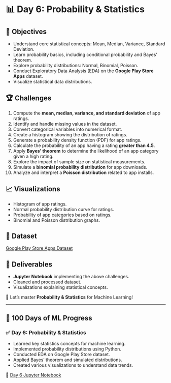 # 📊 Day 6: Probability & Statistics

## 📌 Objectives
- Understand core statistical concepts: Mean, Median, Variance, Standard Deviation.
- Learn probability basics, including conditional probability and Bayes’ theorem.
- Explore probability distributions: Normal, Binomial, Poisson.
- Conduct Exploratory Data Analysis (EDA) on the **Google Play Store Apps** dataset.
- Visualize statistical data distributions.

## 🏆 Challenges
1. Compute the **mean, median, variance, and standard deviation** of app ratings.
2. Identify and handle missing values in the dataset.
3. Convert categorical variables into numerical format.
4. Create a histogram showing the distribution of ratings.
5. Generate a probability density function (PDF) for app ratings.
6. Calculate the probability of an app having a rating **greater than 4.5**.
7. Apply **Bayes' theorem** to determine the likelihood of an app category given a high rating.
8. Explore the impact of sample size on statistical measurements.
9. Simulate a **binomial probability distribution** for app downloads.
10. Analyze and interpret a **Poisson distribution** related to app installs.

## 📈 Visualizations
- Histogram of app ratings.
- Normal probability distribution curve for ratings.
- Probability of app categories based on ratings.
- Binomial and Poisson distribution graphs.

## 💾 Dataset
[Google Play Store Apps Dataset](https://www.kaggle.com/datasets/lava18/google-play-store-apps)

## 📂 Deliverables
- **Jupyter Notebook** implementing the above challenges.
- Cleaned and processed dataset.
- Visualizations explaining statistical concepts.

🚀 Let’s master **Probability & Statistics** for Machine Learning!

---

## 📅 100 Days of ML Progress

### ✅ Day 6: Probability & Statistics
- Learned key statistics concepts for machine learning.
- Implemented probability distributions using Python.
- Conducted EDA on Google Play Store dataset.
- Applied Bayes’ theorem and simulated distributions.
- Created various visualizations to understand data trends.

📂 [Day 6 Jupyter Notebook](./notebooks/day6_probability_statistics.ipynb)

